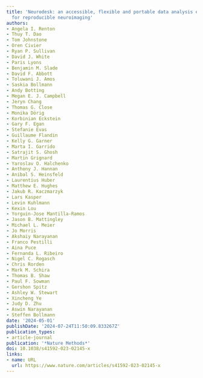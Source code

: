 ```yaml
---
title: 'Neurodesk: an accessible, flexible and portable data analysis environment
  for reproducible neuroimaging'
authors:
- Angela I. Renton
- Thuy T. Dao
- Tom Johnstone
- Oren Civier
- Ryan P. Sullivan
- David J. White
- Paris Lyons
- Benjamin M. Slade
- David F. Abbott
- Toluwani J. Amos
- Saskia Bollmann
- Andy Botting
- Megan E. J. Campbell
- Jeryn Chang
- Thomas G. Close
- Monika Dörig
- Korbinian Eckstein
- Gary F. Egan
- Stefanie Evas
- Guillaume Flandin
- Kelly G. Garner
- Marta I. Garrido
- Satrajit S. Ghosh
- Martin Grignard
- Yaroslav O. Halchenko
- Anthony J. Hannan
- Anibal S. Heinsfeld
- Laurentius Huber
- Matthew E. Hughes
- Jakub R. Kaczmarzyk
- Lars Kasper
- Levin Kuhlmann
- Kexin Lou
- Yorguin-Jose Mantilla-Ramos
- Jason B. Mattingley
- Michael L. Meier
- Jo Morris
- Akshaiy Narayanan
- Franco Pestilli
- Aina Puce
- Fernanda L. Ribeiro
- Nigel C. Rogasch
- Chris Rorden
- Mark M. Schira
- Thomas B. Shaw
- Paul F. Sowman
- Gershon Spitz
- Ashley W. Stewart
- Xincheng Ye
- Judy D. Zhu
- Aswin Narayanan
- Steffen Bollmann
date: '2024-05-01'
publishDate: '2024-07-24T11:50:09.833267Z'
publication_types:
- article-journal
publication: '*Nature Methods*'
doi: 10.1038/s41592-023-02145-x
links:
- name: URL
  url: https://www.nature.com/articles/s41592-023-02145-x
---
```

